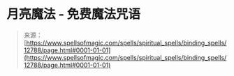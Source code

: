 <!--yml

category: 未分类

date: 2024-06-12 18:50:43

-->

# 月亮魔法 - 免费魔法咒语

> 来源：[https://www.spellsofmagic.com/spells/spiritual_spells/binding_spells/12788/page.html#0001-01-01](https://www.spellsofmagic.com/spells/spiritual_spells/binding_spells/12788/page.html#0001-01-01)
